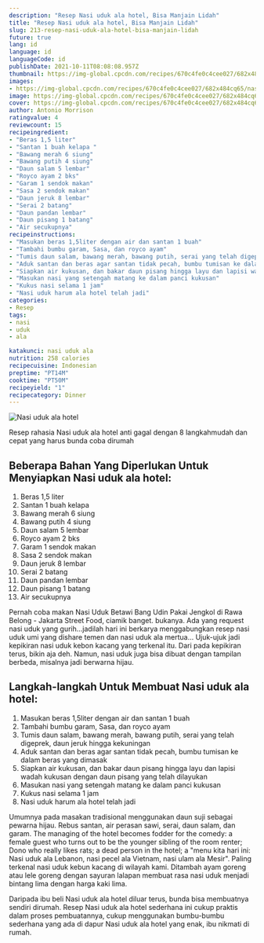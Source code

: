 ```yaml
---
description: "Resep Nasi uduk ala hotel, Bisa Manjain Lidah"
title: "Resep Nasi uduk ala hotel, Bisa Manjain Lidah"
slug: 213-resep-nasi-uduk-ala-hotel-bisa-manjain-lidah
future: true
lang: id
language: id
languageCode: id
publishDate: 2021-10-11T08:08:08.957Z 
thumbnail: https://img-global.cpcdn.com/recipes/670c4fe0c4cee027/682x484cq65/nasi-uduk-ala-hotel-foto-resep-utama.png
images:
- https://img-global.cpcdn.com/recipes/670c4fe0c4cee027/682x484cq65/nasi-uduk-ala-hotel-foto-resep-utama.png
image: https://img-global.cpcdn.com/recipes/670c4fe0c4cee027/682x484cq65/nasi-uduk-ala-hotel-foto-resep-utama.png
cover: https://img-global.cpcdn.com/recipes/670c4fe0c4cee027/682x484cq65/nasi-uduk-ala-hotel-foto-resep-utama.png
author: Antonio Morrison
ratingvalue: 4
reviewcount: 15
recipeingredient:
- "Beras 1,5 liter"
- "Santan 1 buah kelapa "
- "Bawang merah 6 siung"
- "Bawang putih 4 siung"
- "Daun salam 5 lembar"
- "Royco ayam 2 bks"
- "Garam 1 sendok makan"
- "Sasa 2 sendok makan"
- "Daun jeruk 8 lembar"
- "Serai 2 batang"
- "Daun pandan lembar"
- "Daun pisang 1 batang"
- "Air secukupnya"
recipeinstructions:
- "Masukan beras 1,5liter dengan air dan santan 1 buah"
- "Tambahi bumbu garam, Sasa, dan royco ayam"
- "Tumis daun salam, bawang merah, bawang putih, serai yang telah digeprek, daun jeruk hingga kekuningan"
- "Aduk santan dan beras agar santan tidak pecah, bumbu tumisan ke dalam beras yang dimasak"
- "Siapkan air kukusan, dan bakar daun pisang hingga layu dan lapisi wadah kukusan dengan daun pisang yang telah dilayukan"
- "Masukan nasi yang setengah matang ke dalam panci kukusan"
- "Kukus nasi selama 1 jam"
- "Nasi uduk harum ala hotel telah jadi"
categories:
- Resep
tags:
- nasi
- uduk
- ala

katakunci: nasi uduk ala 
nutrition: 258 calories
recipecuisine: Indonesian
preptime: "PT14M"
cooktime: "PT50M"
recipeyield: "1"
recipecategory: Dinner
---
```



![Nasi uduk ala hotel](https://img-global.cpcdn.com/recipes/670c4fe0c4cee027/682x484cq65/nasi-uduk-ala-hotel-foto-resep-utama.png)

Resep rahasia Nasi uduk ala hotel  anti gagal dengan 8 langkahmudah dan cepat yang harus bunda coba dirumah

<!--inarticleads1-->

## Beberapa Bahan Yang Diperlukan Untuk Menyiapkan Nasi uduk ala hotel:

1. Beras 1,5 liter
1. Santan 1 buah kelapa 
1. Bawang merah 6 siung
1. Bawang putih 4 siung
1. Daun salam 5 lembar
1. Royco ayam 2 bks
1. Garam 1 sendok makan
1. Sasa 2 sendok makan
1. Daun jeruk 8 lembar
1. Serai 2 batang
1. Daun pandan lembar
1. Daun pisang 1 batang
1. Air secukupnya

Pernah coba makan Nasi Uduk Betawi Bang Udin Pakai Jengkol di Rawa Belong - Jakarta Street Food, ciamik banget. bukanya. Ada yang request nasi uduk yang gurih…jadilah hari ini berkarya menggabungkan resep nasi uduk umi yang dishare temen dan nasi uduk ala mertua… Ujuk-ujuk jadi kepikiran nasi uduk kebon kacang yang terkenal itu. Dari pada kepikiran terus, bikin aja deh. Namun, nasi uduk juga bisa dibuat dengan tampilan berbeda, misalnya jadi berwarna hijau. 

<!--inarticleads2-->

## Langkah-langkah Untuk Membuat Nasi uduk ala hotel:

1. Masukan beras 1,5liter dengan air dan santan 1 buah
1. Tambahi bumbu garam, Sasa, dan royco ayam
1. Tumis daun salam, bawang merah, bawang putih, serai yang telah digeprek, daun jeruk hingga kekuningan
1. Aduk santan dan beras agar santan tidak pecah, bumbu tumisan ke dalam beras yang dimasak
1. Siapkan air kukusan, dan bakar daun pisang hingga layu dan lapisi wadah kukusan dengan daun pisang yang telah dilayukan
1. Masukan nasi yang setengah matang ke dalam panci kukusan
1. Kukus nasi selama 1 jam
1. Nasi uduk harum ala hotel telah jadi


Umumnya pada masakan tradisional menggunakan daun suji sebagai pewarna hijau. Rebus santan, air perasan sawi, serai, daun salam, dan garam. The managing of the hotel becomes fodder for the comedy: a female guest who turns out to be the younger sibling of the room renter; Dono who really likes rats; a dead person in the hotel; a &#34;menu kita hari ini: Nasi uduk ala Lebanon, nasi pecel ala Vietnam, nasi ulam ala Mesir&#34;. Paling terkenal nasi uduk kebun kacang di wilayah kami. Ditambah ayam goreng atau lele goreng dengan sayuran lalapan membuat rasa nasi uduk menjadi bintang lima dengan harga kaki lima. 

Daripada ibu beli  Nasi uduk ala hotel  diluar terus, bunda  bisa membuatnya sendiri dirumah. Resep  Nasi uduk ala hotel  sederhana ini cukup praktis dalam proses pembuatannya, cukup menggunakan bumbu-bumbu sederhana yang ada di dapur  Nasi uduk ala hotel  yang enak, ibu nikmati di rumah.
